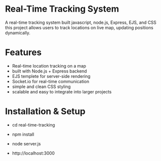 # Real-Time Tracking System
A real-time tracking system built javascript, node.js, Express, EJS, and CSS this project allows users to track locations on live map, updating positions dynamically.

# Features
* Real-time location tracking on a map
* built with Node.js + Express backend
* EJS templete for server-side rendering
* Socket.io for real-time communication
* simple and clean CSS styling
* scalable and easy to integrate into larger projects

# Installation & Setup


* cd real-time-tracking

* npm install
* node server.js
* http://localhost:3000

